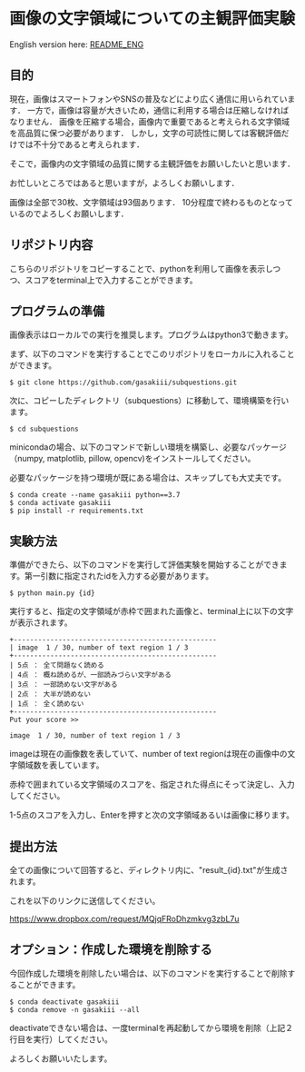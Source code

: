 # 画像の文字領域についての主観評価実験

English version here: [README_ENG](/README_ENG.md)

## 目的
現在，画像はスマートフォンやSNSの普及などにより広く通信に用いられています．
一方で，画像は容量が大きいため，通信に利用する場合は圧縮しなければなりません．
画像を圧縮する場合，画像内で重要であると考えられる文字領域を高品質に保つ必要があります．
しかし，文字の可読性に関しては客観評価だけでは不十分であると考えられます．

そこで，画像内の文字領域の品質に関する主観評価をお願いしたいと思います．

お忙しいところではあると思いますが，よろしくお願いします．

画像は全部で30枚、文字領域は93個あります． 10分程度で終わるものとなっているのでよろしくお願いします．

## リポジトリ内容
こちらのリポジトリをコピーすることで、pythonを利用して画像を表示しつつ、スコアをterminal上で入力することができます。

## プログラムの準備
画像表示はローカルでの実行を推奨します。プログラムはpython3で動きます。

まず、以下のコマンドを実行することでこのリポジトリをローカルに入れることができます。

```
$ git clone https://github.com/gasakiii/subquestions.git
```

次に、コピーしたディレクトリ（subquestions）に移動して、環境構築を行います。

```
$ cd subquestions
```

minicondaの場合、以下のコマンドで新しい環境を構築し、必要なパッケージ（numpy, matplotlib, pillow, opencv)をインストールしてください。

必要なパッケージを持つ環境が既にある場合は、スキップしても大丈夫です。

```
$ conda create --name gasakiii python==3.7
$ conda activate gasakiii
$ pip install -r requirements.txt
```

## 実験方法
準備ができたら、以下のコマンドを実行して評価実験を開始することができます。第一引数に指定されたidを入力する必要があります。

```
$ python main.py {id}
```

実行すると、指定の文字領域が赤枠で囲まれた画像と、terminal上に以下の文字が表示されます。

```
+--------------------------------------------------
| image  1 / 30, number of text region 1 / 3
+--------------------------------------------------
| 5点 ： 全て問題なく読める
| 4点 ： 概ね読めるが、一部読みづらい文字がある
| 3点 ： 一部読めない文字がある
| 2点 ： 大半が読めない
| 1点 ： 全く読めない
+--------------------------------------------------
Put your score >> 
```

```
image  1 / 30, number of text region 1 / 3
```

imageは現在の画像数を表していて、number of text regionは現在の画像中の文字領域数を表しています。

赤枠で囲まれている文字領域のスコアを、指定された得点にそって決定し、入力してください。

1-5点のスコアを入力し、Enterを押すと次の文字領域あるいは画像に移ります。


## 提出方法

全ての画像について回答すると、ディレクトリ内に、"result_{id}.txt"が生成されます。

これを以下のリンクに送信してください。

https://www.dropbox.com/request/MQjqFRoDhzmkvg3zbL7u


## オプション：作成した環境を削除する

今回作成した環境を削除したい場合は、以下のコマンドを実行することで削除することができます。


```
$ conda deactivate gasakiii
$ conda remove -n gasakiii --all
```

deactivateできない場合は、一度terminalを再起動してから環境を削除（上記２行目を実行）してください。

よろしくお願いいたします。

